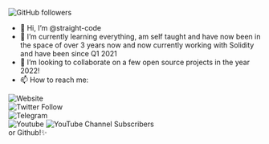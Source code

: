 ![GitHub followers](https://img.shields.io/github/followers/straight-code?style=social)
<br>
- 👋 Hi, I’m @straight-code
- 🌱 I’m currently learning everything, am self taught and have now been in the space of over 3 years now and now currently working with Solidity and have been since Q1 2021
- 💞️ I’m looking to collaborate on a few open source projects in the year 2022! 
- 📫 How to reach me:


![Website]("https://straight-code.github.io")
<br>
![Twitter Follow](https://img.shields.io/twitter/follow/straight_code28?style=social)
<br>
![Telegram]("https://t.me/@straight-code28")
<br>
![Youtube]("https://www.youtube.com/channel/UC2xGShd5vc9FRT4wpeXYepw") ![YouTube Channel Subscribers](https://img.shields.io/youtube/channel/subscribers/UC2xGShd5vc9FRT4wpeXYepw?style=social)
<br>
or Github!✨
